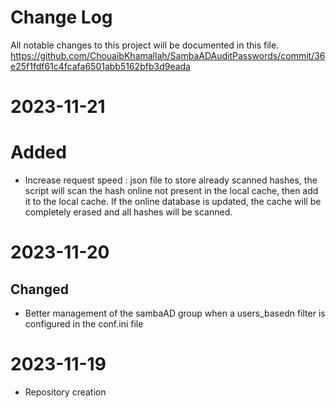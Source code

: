 
# Change Log
All notable changes to this project will be documented in this file. https://github.com/ChouaibKhamallah/SambaADAuditPasswords/commit/36e25f1fdf61c4fcafa6501abb5162bfb3d9eada 

# 2023-11-21

# Added

- Increase request speed : json file to store already scanned hashes, the script will scan the hash online not present in the local cache, then add it to the local cache. If the online database is updated, the cache will be completely erased and all hashes will be scanned.
  
# 2023-11-20

## Changed

- Better management of the sambaAD group when a users_basedn filter is configured in the conf.ini file

# 2023-11-19

- Repository creation
